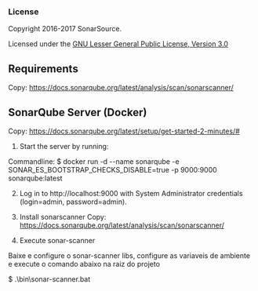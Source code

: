 ### License

Copyright 2016-2017 SonarSource.

Licensed under the [GNU Lesser General Public License, Version 3.0](http://www.gnu.org/licenses/lgpl.txt)

## Requirements
Copy:
https://docs.sonarqube.org/latest/analysis/scan/sonarscanner/

## SonarQube Server (Docker)
Copy:
https://docs.sonarqube.org/latest/setup/get-started-2-minutes/#

1. Start the server by running:

Commandline:
$ docker run -d --name sonarqube -e SONAR_ES_BOOTSTRAP_CHECKS_DISABLE=true -p 9000:9000 sonarqube:latest

2. Log in to http://localhost:9000 with System Administrator credentials (login=admin, password=admin).


3. Install sonarscanner
Copy:
https://docs.sonarqube.org/latest/analysis/scan/sonarscanner/

4. Execute sonar-scanner

Baixe e configure o sonar-scanner libs, configure as variaveis de ambiente e execute o comando abaixo na raiz do projeto 

$ .\bin\sonar-scanner.bat